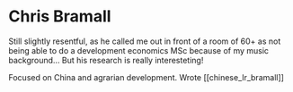 # Chris Bramall

Still slightly resentful, as he called me out in front of a room of 60+ as not being able to do a development economics MSc because of my music background...
But his research is really interesteting!

Focused on China and agrarian development. Wrote [[chinese_lr_bramall]]